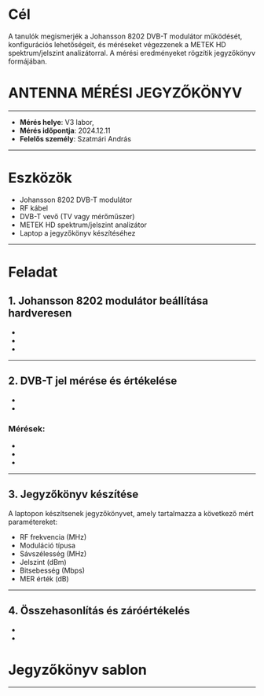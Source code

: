# Cél
A tanulók megismerjék a Johansson 8202 DVB-T modulátor működését, konfigurációs lehetőségeit, és méréseket végezzenek a METEK HD spektrum/jelszint analizátorral. A mérési eredményeket rögzítik jegyzőkönyv formájában.

# ANTENNA MÉRÉSI JEGYZŐKÖNYV

---

- **Mérés helye**: V3 labor,
- **Mérés időpontja**: 2024.12.11
- **Felelős személy**: Szatmári András
  
---

# Eszközök
- Johansson 8202 DVB-T modulátor
- RF kábel
- DVB-T vevő (TV vagy mérőműszer)
- METEK HD spektrum/jelszint analizátor
- Laptop a jegyzőkönyv készítéséhez

---

# Feladat

## 1. Johansson 8202 modulátor beállítása hardveresen
- 
- 
- 

---

## 2. DVB-T jel mérése és értékelése
-
-
### Mérések:
- 
-
- 

---

## 3. Jegyzőkönyv készítése
A laptopon készítsenek jegyzőkönyvet, amely tartalmazza a következő mért paramétereket:
- RF frekvencia (MHz)
- Moduláció típusa
- Sávszélesség (MHz)
- Jelszint (dBm)
- Bitsebesség (Mbps)
- MER érték (dB)

---

## 4. Összehasonlítás és záróértékelés
- 
- 
# Jegyzőkönyv sablon


---
